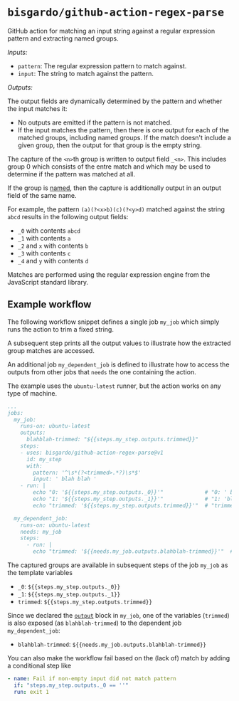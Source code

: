 # `bisgardo/github-action-regex-parse`

GitHub action for matching an input string against a regular expression pattern and extracting named groups.

*Inputs:*

- `pattern`: The regular expression pattern to match against.
- `input`: The string to match against the pattern.

*Outputs:*

The output fields are dynamically determined by the pattern and whether the input matches it:

- No outputs are emitted if the pattern is not matched.
- If the input matches the pattern, then there is one output for each of the matched groups, including named groups.
  If the match doesn't include a given group, then the output for that group is the empty string.

The capture of the `<n>`th group is written to output field `_<n>`.
This includes group 0 which consists of the entre match and which may be used to determine if the pattern was matched at all.

If the group is [named](https://developer.mozilla.org/en-US/docs/Web/JavaScript/Guide/Regular_Expressions/Groups_and_Backreferences#using_named_groups),
then the capture is additionally output in an output field of the same name.

For example, the pattern `(a)(?<x>b)(c)(?<y>d)` matched against the string `abcd` results in the following output fields:

- `_0` with contents `abcd`
- `_1` with contents `a`
- `_2` and `x` with contents `b`
- `_3` with contents `c`
- `_4` and `y` with contents `d`

Matches are performed using the regular expression engine from the JavaScript standard library.

## Example workflow

The following workflow snippet defines a single job `my_job` which simply runs the action to trim a fixed string.

A subsequent step prints all the output values to illustrate how the extracted group matches are accessed.

An additional job `my_dependent_job` is defined to illustrate how to access the outputs from other jobs
that `needs` the one containing the action.

The example uses the `ubuntu-latest` runner, but the action works on any type of machine.

```yaml
...
jobs:
  my_job:
    runs-on: ubuntu-latest
    outputs:
      blahblah-trimmed: "${{steps.my_step.outputs.trimmed}}"
    steps:
    - uses: bisgardo/github-action-regex-parse@v1
      id: my_step
      with:
        pattern: '^\s*(?<trimmed>.*?)\s*$'
        input: ' blah blah '
    - run: |
        echo "0: '${{steps.my_step.outputs._0}}'"             # "0: ' blah blah '"
        echo "1: '${{steps.my_step.outputs._1}}'"             # "1: 'blah blah'"
        echo "trimmed: '${{steps.my_step.outputs.trimmed}}'"  # "trimmed: 'blah blah'"

  my_dependent_job:
    runs-on: ubuntu-latest
    needs: my_job
    steps:
      - run: |
        echo "trimmed: '${{needs.my_job.outputs.blahblah-trimmed}}'"  # "trimmed: 'blah blah'"
```

The captured groups are available in subsequent steps of the job `my_job` as the template variables

* `_0`: `${{steps.my_step.outputs._0}}`
* `_1`: `${{steps.my_step.outputs._1}}`
* `trimmed`: `${{steps.my_step.outputs.trimmed}}`

Since we declared the [`output`](https://docs.github.com/en/actions/using-jobs/defining-outputs-for-jobs) block in `my_job`,
one of the variables (`trimmed`) is also exposed (as `blahblah-trimmed`) to the dependent job `my_dependent_job`:

* `blahblah-trimmed`: `${{needs.my_job.outputs.blahblah-trimmed}}`

You can also make the workflow fail based on the (lack of) match by adding a conditional step like

```yaml
- name: Fail if non-empty input did not match pattern
  if: "steps.my_step.outputs._0 == ''"
  run: exit 1
```
